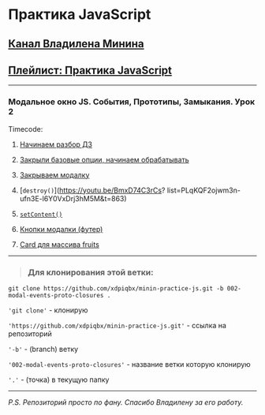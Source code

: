 # Практика JavaScript

## [Канал Владилена Минина](https://www.youtube.com/c/VladilenMinin)

## [Плейлист: Практика JavaScript](https://www.youtube.com/playlist?list=PLqKQF2ojwm3n-ufn3E-l6Y0VxDrj3hM5M)

---

### Модальное окно JS. События, Прототипы, Замыкания. Урок 2

Timecode:

1. [Начинаем разбор ДЗ](https://youtu.be/BmxD74C3rCs?list=PLqKQF2ojwm3n-ufn3E-l6Y0VxDrj3hM5M&t=53)

2. [Закрыли базовые опции, начинаем обрабатывать](https://youtu.be/BmxD74C3rCs?list=PLqKQF2ojwm3n-ufn3E-l6Y0VxDrj3hM5M&t=207)

3. [Закрываем модалку](https://youtu.be/BmxD74C3rCs?list=PLqKQF2ojwm3n-ufn3E-l6Y0VxDrj3hM5M&t=565)

4. [`destroy()`](https://youtu.be/BmxD74C3rCs?
   list=PLqKQF2ojwm3n-ufn3E-l6Y0VxDrj3hM5M&t=863)

5. [`setContent()`](https://youtu.be/BmxD74C3rCs?list=PLqKQF2ojwm3n-ufn3E-l6Y0VxDrj3hM5M&t=1108)

6. [Кнопки модалки (футер)](https://youtu.be/BmxD74C3rCs?list=PLqKQF2ojwm3n-ufn3E-l6Y0VxDrj3hM5M&t=1208)

7. [Card для массива fruits](https://youtu.be/BmxD74C3rCs?list=PLqKQF2ojwm3n-ufn3E-l6Y0VxDrj3hM5M&t=1953)

---

> ### Для клонирования этой ветки:

```code
git clone https://github.com/xdpiqbx/minin-practice-js.git -b 002-modal-events-proto-closures .
```

`'git clone'` - клонирую

`'https://github.com/xdpiqbx/minin-practice-js.git'` - ссылка на репозиторий

`'-b'` - (branch) ветку

`'002-modal-events-proto-closures'` - название ветки которую клонирую

`'.'` - (точка) в текущую папку

---

_P.S. Репозиторий просто по фану. Спасибо Владилену за его работу._
